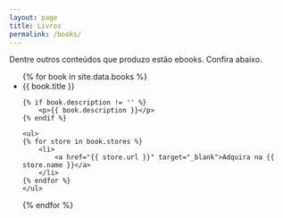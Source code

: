```yaml
---
layout: page
title: Livros
permalink: /books/
---
```


Dentre outros conteúdos que produzo estão ebooks. Confira abaixo.

<ul>
{% for book in site.data.books %}
  <li>
    {{ book.title }}

    {% if book.description != '' %}
        <p>{{ book.description }}</p>
    {% endif %}

    <ul>
    {% for store in book.stores %}
        <li>
            <a href="{{ store.url }}" target="_blank">Adquira na {{ store.name }}</a>
        </li>
    {% endfor %}
    </ul>
  </li>
{% endfor %}
</ul>
